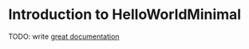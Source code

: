# Introduction to HelloWorldMinimal

TODO: write [great documentation](http://jacobian.org/writing/what-to-write/)
